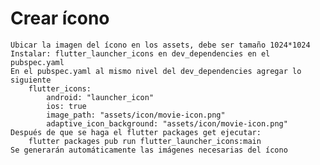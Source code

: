 # Crear ícono
    Ubicar la imagen del ícono en los assets, debe ser tamaño 1024*1024  
    Instalar: flutter_launcher_icons en dev_dependencies en el pubspec.yaml  
    En el pubspec.yaml al mismo nivel del dev_dependencies agregar lo siguiente  
        flutter_icons:  
            android: "launcher_icon"  
            ios: true  
            image_path: "assets/icon/movie-icon.png"  
            adaptive_icon_background: "assets/icon/movie-icon.png"  
    Después de que se haga el flutter packages get ejecutar:  
        flutter packages pub run flutter_launcher_icons:main  
    Se generarán automáticamente las imágenes necesarias del ícono 

